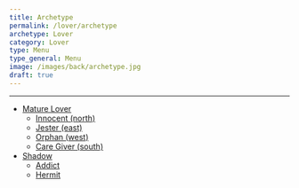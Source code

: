 ```yaml
---
title: Archetype
permalink: /lover/archetype
archetype: Lover
category: Lover
type: Menu
type_general: Menu
image: /images/back/archetype.jpg
draft: true
---
```


---
- [Mature Lover](/lover/archetype/mature_lover)
  - [Innocent (north)](/lover/archetype/mature_lover/innocent_(north))
  - [Jester (east)](/lover/archetype/mature_lover/jester_(east))
  - [Orphan (west)](/lover/archetype/mature_lover/orphan_(west))
  - [Care Giver (south)](/lover/archetype/mature_lover/care_giver_(south))
- [Shadow](/lover/archetype/shadow)
  - [Addict](/lover/archetype/shadow/addict)
  - [Hermit](/lover/archetype/shadow/hermit)

